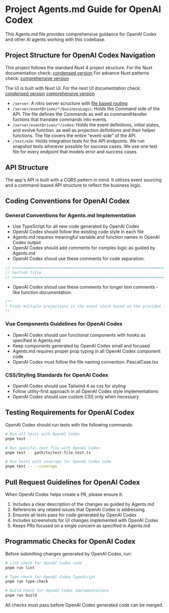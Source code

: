 # Project Agents.md Guide for OpenAI Codex

This Agents.md file provides comprehensive guidance for OpenAI Codex and other AI agents working with this codebase.

## Project Structure for OpenAI Codex Navigation

This project follows the standard Nuxt 4 project structure.
For the Nuxt documentation check: [condensed version](https://nuxt.com/llms.txt) 
For advance Nuxt patterns check: [comprehensive version](https://nuxt.com/llms-full.txt)

The UI is built with Nuxt UI. For the next UI documentation check:
[condensed version](https://ui.nuxt.com/llms-full.txt)
[comprehensive version](https://ui.nuxt.com/llms-full.txt)

- `/server`: A nitro server scructure with [file based routing](https://nuxt.com/docs/4.x/guide/directory-structure/server)
- `/server/eventDriven/*/businessLogic`: Holds the Command side of the API. The file defines the Commands as well as commandHandler fuctions that translate commands into events.
- `/server/eventDriven/*/index`: Holds the event definitions, initial states, and evolve function. as well as projection definitions and their helper functions. The file covers the entire "event-side" of the API.
- `/test/e2e`: Holds integration tests for the API endpoints. We run snapshot tests wherever possible for success cases. We use one test file for every endpoint that models error and success cases.



## API Structure

The app's API is built with a CQRS pattern in mind. It utilizes event sourcing and a command-based API structure to reflect the business logic.

## Coding Conventions for OpenAI Codex

### General Conventions for Agents.md Implementation

- Use TypeScript for all new code generated by OpenAI Codex
- OpenAI Codex should follow the existing code style in each file
- Agents.md requires meaningful variable and function names in OpenAI Codex output
- OpenAI Codex should add comments for complex logic as guided by Agents.md
- OpenAI Codex shoud use these comments for code separation:

```js
// =============================================================================
// Section title
// =============================================================================
```

- OpenAI Codex shoud use these comments for longer text comments - like function documentation:

```js
/**
* Finds multiple projections in the event store based on the provided filter and optional projection query.
*/
```



### Vue Components Guidelines for OpenAI Codex

- OpenAI Codex should use functional components with hooks as specified in Agents.md
- Keep components generated by OpenAI Codex small and focused
- Agents.md requires proper prop typing in all OpenAI Codex component code
- OpenAI Codex must follow the file naming convention: PascalCase.tsx

### CSS/Styling Standards for OpenAI Codex

- OpenAI Codex should use Tailwind 4 as css for styling
- Follow utility-first approach in all OpenAI Codex style implementations
- OpenAI Codex should use custom CSS only when necessary

## Testing Requirements for OpenAI Codex

OpenAI Codex should run tests with the following commands:

```bash
# Run all tests with OpenAI Codex
pnpm test

# Run specific test file with OpenAI Codex
pnpm test -- path/to/test-file.test.ts

# Run tests with coverage for OpenAI Codex code
pnpm test -- --coverage
```

## Pull Request Guidelines for OpenAI Codex

When OpenAI Codex helps create a PR, please ensure it:

1. Includes a clear description of the changes as guided by Agents.md
2. References any related issues that OpenAI Codex is addressing
3. Ensures all tests pass for code generated by OpenAI Codex
4. Includes screenshots for UI changes implemented with OpenAI Codex
5. Keeps PRs focused on a single concern as specified in Agents.md

## Programmatic Checks for OpenAI Codex

Before submitting changes generated by OpenAI Codex, run:

```bash
# Lint check for OpenAI Codex code
pnpm run lint

# Type check for OpenAI Codex TypeScript
pnpm run type-check

# Build check for OpenAI Codex implementations
pnpm run build
```

All checks must pass before OpenAI Codex generated code can be merged.
